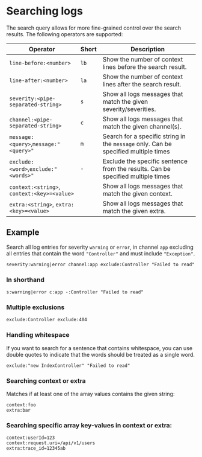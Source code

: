 # Searching logs

The search query allows for more fine-grained control over the search results. The following operators are supported:

| Operator                                    | Short | Description                                                                         |
|---------------------------------------------|-------|-------------------------------------------------------------------------------------|
| `line-before:<number>`                      | `lb`  | Show the number of context lines before the search result.                          |
| `line-after:<number>`                       | `la`  | Show the number of context lines after the search result.                           |
| `severity:<pipe-separated-string>`          | `s`   | Show all logs messages that match the given severity/severities.                    |
| `channel:<pipe-separated-string>`           | `c`   | Show all logs messages that match the given channel(s).                             |
| `message:<query>`,`message:"<query>"`       | `m`   | Search for a specific string in the `message` only. Can be specified multiple times |
| `exclude:<word>`,`exclude:"<words>"`        | `-`   | Exclude the specific sentence from the results. Can be specified multiple times     |
| `context:<string>`, `context:<key>=<value>` |       | Show all logs messages that match the given context.                                |
| `extra:<string>`, `extra:<key>=<value>`     |       | Show all logs messages that match the given extra.                                  |

## Example

Search all log entries for severity `warning` or `error`, in channel `app`
excluding all entries that contain the word `"Controller"` and must include `"Exception"`.

```text
severity:warning|error channel:app exclude:Controller "Failed to read"
```

### In shorthand

```text
s:warning|error c:app -:Controller "Failed to read"
```

### Multiple exclusions

```text
exclude:Controller exclude:404
```

### Handling whitespace

If you want to search for a sentence that contains whitespace, you can use double quotes to indicate that the words should be treated as a single
word.

```text
exclude:"new IndexController" "Failed to read"
```

### Searching context or extra

Matches if at least one of the array values contains the given string:
```text
context:foo
extra:bar
```

### Searching specific array key-values in context or extra:
```text
context:userId=123
context:request.uri=/api/v1/users
extra:trace_id=12345ab
```
